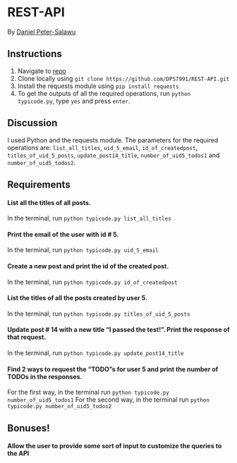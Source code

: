 # REST-API

By [Daniel Peter-Salawu](mailto:danielpetersalawu@gmail.com)

## Instructions

1. Navigate to [repo](https://github.com/DPS7991/REST-API)
2. Clone locally using `git clone https://github.com/DPS7991/REST-API.git`
3. Install the requests module using `pip install requests`
4. To get the outputs of all the required operations, run `python typicode.py`, type `yes` and press `enter`.

## Discussion

I used Python and the requests module.
The parameters for the required operations are: `list_all_titles`, `uid_5_email`, `id_of_createdpost`, `titles_of_uid_5_posts`, `update_post14_title`, `number_of_uid5_todos1` and `number_of_uid5_todos2`.

## Requirements

#### List all the titles of all posts.

In the terminal, run `python typicode.py list_all_titles`

#### Print the email of the user with id # 5.

In the terminal, run `python typicode.py uid_5_email`

#### Create a new post and print the id of the created post.

In the terminal, run `python typicode.py id_of_createdpost`

#### List the titles of all the posts created by user 5.

In the terminal, run `python typicode.py titles_of_uid_5_posts`

#### Update post # 14 with a new title “I passed the test!”. Print the response of that request.

In the terminal, run `python typicode.py update_post14_title`

#### Find 2 ways to request the “TODO”s for user 5 and print the number of TODOs in the responses.

For the first way, in the terminal run `python typicode.py number_of_uid5_todos1`
For the second way, in the terminal run `python typicode.py number_of_uid5_todos2`

## Bonuses!

#### Allow the user to provide some sort of input to customize the queries to the API

